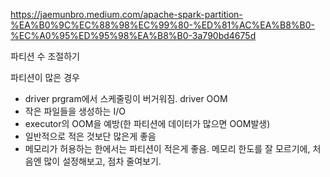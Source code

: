 https://jaemunbro.medium.com/apache-spark-partition-%EA%B0%9C%EC%88%98%EC%99%80-%ED%81%AC%EA%B8%B0-%EC%A0%95%ED%95%98%EA%B8%B0-3a790bd4675d

파티션 수 조절하기

파티션이 많은 경우
- driver prgram에서 스케줄링이 버거워짐. driver OOM
- 작은 파일들을 생성하는 I/O
- executor의 OOM을 예방(한 파티션에 데이터가 많으면 OOM발생)
- 일반적으로 적은 것보단 많은게 좋음
- 메모리가 허용하는 한에서는 파티션이 적은게 좋음. 메모리 한도를 잘 모르기에, 처음엔 많이 설정해보고, 점차 줄여보기.